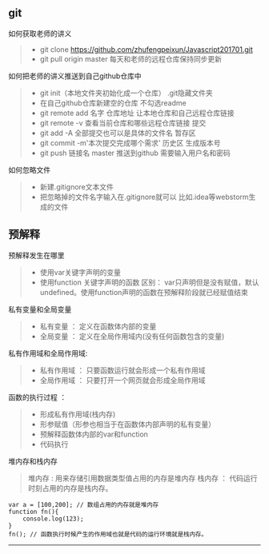## git
如何获取老师的讲义

>  - git clone https://github.com/zhufengpeixun/Javascript201701.git 
>  - git pull origin master 每天和老师的远程仓库保持同步更新

如何把老师的讲义推送到自己github仓库中

> - git init（本地文件夹初始化成一个仓库）  .git隐藏文件夹
> - 在自己github仓库新建空的仓库 不勾选readme
> - git remote add 名字 仓库地址 让本地仓库和自己远程仓库链接
> - git remote -v 查看当前仓库和哪些远程仓库链接
> 提交
> - git add -A 全部提交也可以是具体的文件名  暂存区
> - git commit -m'本次提交完成哪个需求'  历史区  生成版本号
> - git push 链接名 master 推送到github 需要输入用户名和密码

如何忽略文件

> - 新建.gitignore文本文件
> - 把忽略掉的文件名字输入在.gitignore就可以  比如.idea等webstorm生成的文件

## 预解释

预解释发生在哪里

> - 使用var关键字声明的变量
> - 使用function 关键字声明的函数
> 区别： var只声明但是没有赋值，默认undefined。使用function声明的函数在预解释阶段就已经赋值结束

私有变量和全局变量

> - 私有变量 ： 定义在函数体内部的变量
> - 全局变量 ： 定义在全局作用域内(没有任何函数包含的变量)

私有作用域和全局作用域:

> - 私有作用域 ： 只要函数运行就会形成一个私有作用域
> - 全局作用域 ：  只要打开一个网页就会形成全局作用域

函数的执行过程 ： 
	
> - 形成私有作用域(栈内存)
> - 形参赋值（形参也相当于在函数体内部声明的私有变量）
> - 预解释函数体内部的var和function
> - 代码执行

堆内存和栈内存

> 堆内存 :   用来存储引用数据类型值占用的内存是堆内存
> 栈内存 ： 代码运行时刻占用的内存是栈内存。


    var a = [100,200]; // 数组占用的内存就是堆内存
    function fn(){
		console.log(123);
	}
	fn(); // 函数执行时候产生的作用域也就是代码的运行环境就是栈内存。


----------
